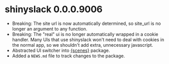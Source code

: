 # shinyslack 0.0.0.9006

* Breaking: The site url is now automatically determined, so site_url is no longer an argument to any function.
* Breaking: The "real" ui is no longer automatically wrapped in a cookie handler. Many UIs that use shinyslack won't need to deal with cookies in the normal app, so we shouldn't add extra, unnecessary javascript.
* Abstracted UI switcher into [{scenes}](https://github.com/r4ds/scenes) package.
* Added a `NEWS.md` file to track changes to the package.
